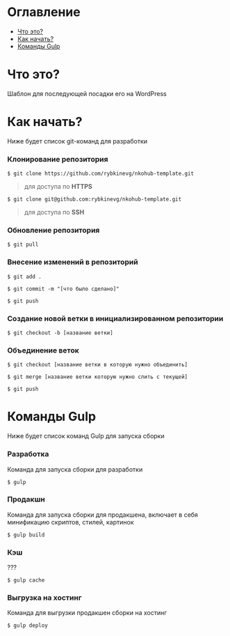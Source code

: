 
# Оглавление

-  [Что это?](#what)
-  [Как начать?](#start)
-  [Команды Gulp](#gulp)

# <a id="what" /> Что это?

Шаблон для последующей посадки его на WordPress

# <a id="start" /> Как начать?

Ниже будет список git-команд для разработки

### Клонирование репозитория

    $ git clone https://github.com/rybkinevg/nkohub-template.git

> для доступа по **HTTPS**

    $ git clone git@github.com:rybkinevg/nkohub-template.git

> для доступа по **SSH**

### Обновление репозитория

    $ git pull

### Внесение изменений в репозиторий

    $ git add .

    $ git commit -m "[что было сделано]"

    $ git push

### Создание новой ветки в инициализированном репозитории

    $ git checkout -b [название ветки]

### Объединение веток

    $ git checkout [название ветки в которую нужно объединить]

    $ git merge [название ветки которую нужно слить с текущей]

    $ git push

# <a id="gulp" /> Команды Gulp

Ниже будет список команд Gulp для запуска сборки

### Разработка

Команда для запуска сборки для разработки

    $ gulp

### Продакшн

Команда для запуска сборки для продакшена, включает в себя минификацию скриптов, стилей, картинок

    $ gulp build

### Кэш

???

    $ gulp cache

### Выгрузка на хостинг

Команда для выгрузки продакшен сборки на хостинг

    $ gulp deploy